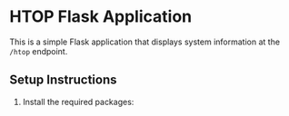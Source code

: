 # HTOP Flask Application

This is a simple Flask application that displays system information at the `/htop` endpoint.

## Setup Instructions

1. Install the required packages:

